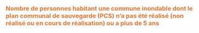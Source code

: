 <font size="3" color= "#dc7633"><b>
Nombre de personnes habitant une commune inondable dont le plan communal de sauvegarde (PCS) n’a pas été réalisé (non réalisé ou en cours de réalisation) ou a plus de 5 ans
</b></font>
